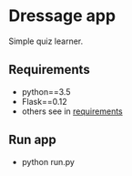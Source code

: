 # Dressage app
Simple quiz learner.

## Requirements
* python==3.5
* Flask==0.12
* others see in [requirements](requirements.txt)

## Run app
* python run.py 
